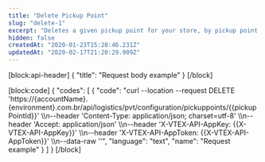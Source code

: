 ```yaml
---
title: "Delete Pickup Point"
slug: "delete-1"
excerpt: "Deletes a given pickup point for your store, by pickup point ID."
hidden: false
createdAt: "2020-01-23T15:28:46.231Z"
updatedAt: "2020-02-17T21:20:29.909Z"
---
```

[block:api-header]
{
  "title": "Request body example"
}
[/block]

[block:code]
{
  "codes": [
    {
      "code": "curl --location --request DELETE 'https://{accountName}.{environment}.com.br/api/logistics/pvt/configuration/pickuppoints/{{pickupPointId}}' \\\n--header 'Content-Type: application/json; charset=utf-8' \\\n--header 'Accept: application/json' \\\n--header 'X-VTEX-API-AppKey: {{X-VTEX-API-AppKey}}' \\\n--header 'X-VTEX-API-AppToken: {{X-VTEX-API-AppToken}}' \\\n--data-raw ''",
      "language": "text",
      "name": "Request example"
    }
  ]
}
[/block]